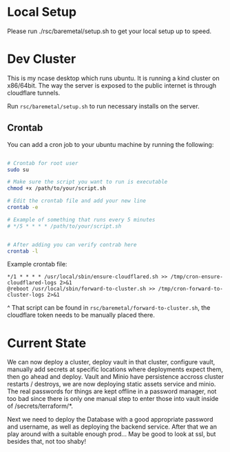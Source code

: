 # Local Setup

Please run ./rsc/baremetal/setup.sh to get your local setup up to speed.

# Dev Cluster

This is my ncase desktop which runs ubuntu. It is running a kind cluster on x86/64bit.
The way the server is exposed to the public internet is through cloudflare tunnels.

Run `rsc/baremetal/setup.sh` to run necessary installs on the server.

## Crontab

You can add a cron job to your ubuntu machine by running the following:

```bash

# Crontab for root user
sudo su

# Make sure the script you want to run is executable
chmod +x /path/to/your/script.sh

# Edit the crontab file and add your new line
crontab -e

# Example of something that runs every 5 minutes
# */5 * * * * /path/to/your/script.sh


# After adding you can verify contrab here
crontab -l
```

Example crontab file:

```
*/1 * * * * /usr/local/sbin/ensure-cloudflared.sh >> /tmp/cron-ensure-cloudflared-logs 2>&1
@reboot /usr/local/sbin/forward-to-cluster.sh >> /tmp/cron-forward-to-cluster-logs 2>&1
```

^ That script can be found in `rsc/baremetal/forward-to-cluster.sh`, the cloudflare token needs to be manually placed there.


# Current State
We can now deploy a cluster, deploy vault in that cluster, configure vault, manually add secrets at specific locations where deployments expect them, then go ahead and deploy.
Vault and Minio have persistence accross cluster restarts / destroys, we are now deploying static assets service and minio. The real passwords for things are kept offline in a password manager, not too bad since there is only one manual step to enter those into vault inside of /secrets/terraform/*.

Next we need to deploy the Database with a good appropriate password and username, as well as deploying the backend service. After that we an play around with a suitable enough prod...
May be good to look at ssl, but besides that, not too shaby!